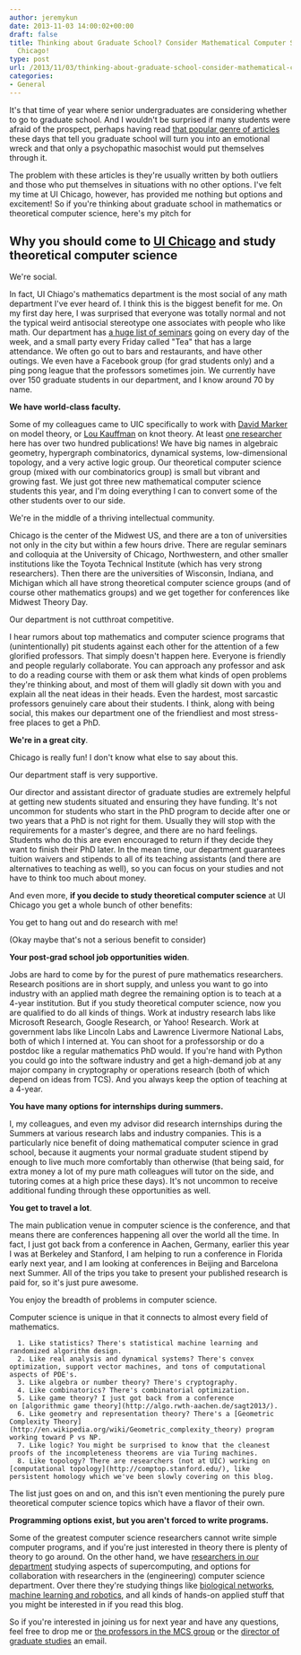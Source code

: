 ```yaml
---
author: jeremykun
date: 2013-11-03 14:00:02+00:00
draft: false
title: Thinking about Graduate School? Consider Mathematical Computer Science at UI
  Chicago!
type: post
url: /2013/11/03/thinking-about-graduate-school-consider-mathematical-computer-science-at-ui-chicago/
categories:
- General
---
```


It's that time of year where senior undergraduates are considering whether to go to graduate school. And I wouldn't be surprised if many students were afraid of the prospect, perhaps having read [that popular genre of articles](http://www.slate.com/articles/life/culturebox/2013/04/there_are_no_academic_jobs_and_getting_a_ph_d_will_make_you_into_a_horrible.html) these days that tell you graduate school will turn you into an emotional wreck and that only a psychopathic masochist would put themselves through it.

The problem with these articles is they're usually written by both outliers and those who put themselves in situations with no other options. I've felt my time at UI Chicago, however, has provided me nothing but options and excitement! So if you're thinking about graduate school in mathematics or theoretical computer science, here's my pitch for


## Why you should come to [UI Chicago](http://www.math.uic.edu/) and study theoretical computer science




We're social.


In fact, UI Chiago's mathematics department is the most social of any math department I've ever heard of. I think this is the biggest benefit for me. On my first day here, I was surprised that everyone was totally normal and not the typical weird antisocial stereotype one associates with people who like math. Our department has [a huge list of seminars](http://www.math.uic.edu/seminars/) going on every day of the week, and a small party every Friday called "Tea" that has a large attendance. We often go out to bars and restaurants, and have other outings. We even have a Facebook group (for grad students only) and a ping pong league that the professors sometimes join. We currently have over 150 graduate students in our department, and I know around 70 by name.


**We have world-class faculty.**


Some of my colleagues came to UIC specifically to work with [David Marker](http://homepages.math.uic.edu/~marker/) on model theory, or [Lou Kauffman](http://homepages.math.uic.edu/~kauffman/) on knot theory. At least [one researcher](http://homepages.math.uic.edu/~friedlan/) here has over two hundred publications! We have big names in algebraic geometry, hypergraph combinatorics, dynamical systems, low-dimensional topology, and a very active logic group. Our theoretical computer science group (mixed with our combinatorics group) is small but vibrant and growing fast. We just got three new mathematical computer science students this year, and I'm doing everything I can to convert some of the other students over to our side.


We're in the middle of a thriving intellectual community.


Chicago is the center of the Midwest US, and there are a ton of universities not only in the city but within a few hours drive. There are regular seminars and colloquia at the University of Chicago, Northwestern, and other smaller institutions like the Toyota Technical Institute (which has very strong researchers). Then there are the universities of Wisconsin, Indiana, and Michigan which all have strong theoretical computer science groups (and of course other mathematics groups) and we get together for conferences like Midwest Theory Day.


Our department is not cutthroat competitive.


I hear rumors about top mathematics and computer science programs that (unintentionally) pit students against each other for the attention of a few glorified professors. That simply doesn't happen here. Everyone is friendly and people regularly collaborate. You can approach any professor and ask to do a reading course with them or ask them what kinds of open problems they're thinking about, and most of them will gladly sit down with you and explain all the neat ideas in their heads. Even the hardest, most sarcastic professors genuinely care about their students. I think, along with being social, this makes our department one of the friendliest and most stress-free places to get a PhD.


**We're in a great city**.


Chicago is really fun! I don't know what else to say about this.


Our department staff is very supportive.


Our director and assistant director of graduate studies are extremely helpful at getting new students situated and ensuring they have funding. It's not uncommon for students who start in the PhD program to decide after one or two years that a PhD is not right for them. Usually they will stop with the requirements for a master's degree, and there are no hard feelings. Students who do this are even encouraged to return if they decide they want to finish their PhD later. In the mean time, our department guarantees tuition waivers and stipends to all of its teaching assistants (and there are alternatives to teaching as well), so you can focus on your studies and not have to think too much about money.

And even more, **if you decide to study theoretical computer science** at UI Chicago you get a whole bunch of other benefits:


You get to hang out and do research with me!


(Okay maybe that's not a serious benefit to consider)


**Your post-grad school job opportunities widen**.




Jobs are hard to come by for the purest of pure mathematics researchers. Research positions are in short supply, and unless you want to go into industry with an applied math degree the remaining option is to teach at a 4-year institution. But if you study theoretical computer science, now you are qualified to do all kinds of things. Work at industry research labs like Microsoft Research, Google Research, or Yahoo! Research. Work at government labs like Lincoln Labs and Lawrence Livermore National Labs, both of which I interned at. You can shoot for a professorship or do a postdoc like a regular mathematics PhD would. If you're hand with Python you could go into the software industry and get a high-demand job at any major company in cryptography or operations research (both of which depend on ideas from TCS). And you always keep the option of teaching at a 4-year.




**You have many options for internships during summers.**


I, my colleagues, and even my advisor did research internships during the Summers at various research labs and industry companies. This is a particularly nice benefit of doing mathematical computer science in grad school, because it augments your normal graduate student stipend by enough to live much more comfortably than otherwise (that being said, for extra money a lot of my pure math colleagues will tutor on the side, and tutoring comes at a high price these days). It's not uncommon to receive additional funding through these opportunities as well.


**You get to travel a lot**.


The main publication venue in computer science is the conference, and that means there are conferences happening all over the world all the time. In fact, I just got back from a conference in Aachen, Germany, earlier this year I was at Berkeley and Stanford, I am helping to run a conference in Florida early next year, and I am looking at conferences in Beijing and Barcelona next Summer. All of the trips you take to present your published research is paid for, so it's just pure awesome.


You enjoy the breadth of problems in computer science.


Computer science is unique in that it connects to almost every field of mathematics.



	  1. Like statistics? There's statistical machine learning and randomized algorithm design.
	  2. Like real analysis and dynamical systems? There's convex optimization, support vector machines, and tons of computational aspects of PDE's.
	  3. Like algebra or number theory? There's cryptography.
	  4. Like combinatorics? There's combinatorial optimization.
	  5. Like game theory? I just got back from a conference on [algorithmic game theory](http://algo.rwth-aachen.de/sagt2013/).
	  6. Like geometry and representation theory? There's a [Geometric Complexity Theory](http://en.wikipedia.org/wiki/Geometric_complexity_theory) program working toward P vs NP.
	  7. Like logic? You might be surprised to know that the cleanest proofs of the incompleteness theorems are via Turing machines.
	  8. Like topology? There are researchers (not at UIC) working on [computational topology](http://comptop.stanford.edu/), like persistent homology which we've been slowly covering on this blog.

The list just goes on and on, and this isn't even mentioning the purely pure theoretical computer science topics which have a flavor of their own.


**Programming options exist, but you aren't forced to write programs.**


Some of the greatest computer science researchers cannot write simple computer programs, and if you're just interested in theory there is plenty of theory to go around. On the other hand, we have [researchers in our department](http://homepages.math.uic.edu/~jan/) studying aspects of supercomputing, and options for collaboration with researchers in the (engineering) computer science department. Over there they're studying things like [biological networks](http://compbio.cs.uic.edu/~tanya/), [machine learning and robotics](http://www.cs.uic.edu/Ziebart), and all kinds of hands-on applied stuff that you might be interested in if you read this blog.

So if you're interested in joining us for next year and have any questions, feel free to drop me or [the professors in the MCS group](http://homepages.math.uic.edu/~mcs/#present_faculty) or the [director of graduate studies](http://www.math.uic.edu/administration/) an email.
